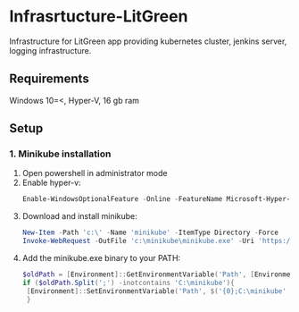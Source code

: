 # Infrasrtucture-LitGreen
  Infrastructure for LitGreen app providing kubernetes cluster, jenkins server, logging infrastructure.
## Requirements
  Windows 10=<, Hyper-V, 16 gb ram
## Setup
### 1. Minikube installation 
1. Open powershell in administrator mode
2. Enable hyper-v: 
    ```powershell
    Enable-WindowsOptionalFeature -Online -FeatureName Microsoft-Hyper-V -All
    ```
3. Download and install minikube:
    ```powershell
   New-Item -Path 'c:\' -Name 'minikube' -ItemType Directory -Force
   Invoke-WebRequest -OutFile 'c:\minikube\minikube.exe' -Uri 'https://github.com/kubernetes/minikube/releases/latest/download/minikube-windows-amd64.exe' -UseBasicParsing
    ```
4. Add the minikube.exe binary to your PATH:
   ```powershell
   $oldPath = [Environment]::GetEnvironmentVariable('Path', [EnvironmentVariableTarget]::Machine)
   if ($oldPath.Split(';') -inotcontains 'C:\minikube'){
    [Environment]::SetEnvironmentVariable('Path', $('{0};C:\minikube' -f $oldPath), [EnvironmentVariableTarget]::Machine)
    }
   ``` 
